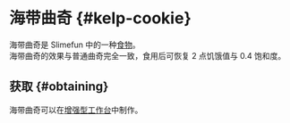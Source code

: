 # 海带曲奇 {#kelp-cookie}

海带曲奇是 Slimefun 中的一种[食物](/Food)。  
海带曲奇的效果与普通曲奇完全一致，食用后可恢复 2 点饥饿值与 0.4 饱和度。

## 获取 {#obtaining}

海带曲奇可以在[增强型工作台](/Enhanced-Crafting-Table)中制作。
